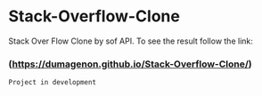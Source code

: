 # Stack-Overflow-Clone

Stack Over Flow Clone by sof API.
To see the result follow the link:

### (https://dumagenon.github.io/Stack-Overflow-Clone/)

`Project in development`
